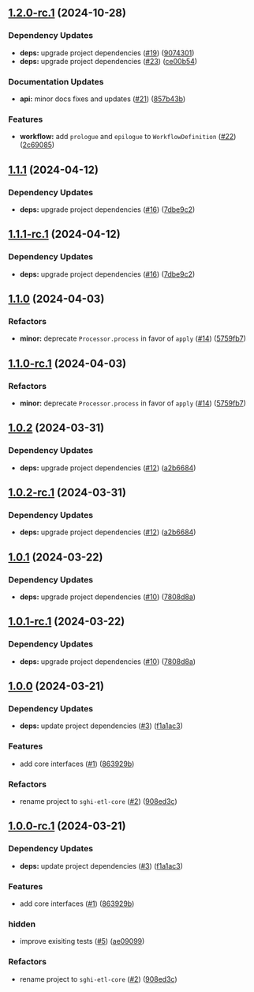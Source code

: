 ## [1.2.0-rc.1](https://github.com/savannahghi/sghi-etl-core/compare/v1.1.1...v1.2.0-rc.1) (2024-10-28)


### Dependency Updates

* **deps:** upgrade project dependencies ([#19](https://github.com/savannahghi/sghi-etl-core/issues/19)) ([9074301](https://github.com/savannahghi/sghi-etl-core/commit/907430140ce14b32f5e05a04458bf62d5402fe9b))
* **deps:** upgrade project dependencies ([#23](https://github.com/savannahghi/sghi-etl-core/issues/23)) ([ce00b54](https://github.com/savannahghi/sghi-etl-core/commit/ce00b548d96b30b4d0bba7b38245505809d85bfa))


### Documentation Updates

* **api:** minor docs fixes and updates ([#21](https://github.com/savannahghi/sghi-etl-core/issues/21)) ([857b43b](https://github.com/savannahghi/sghi-etl-core/commit/857b43b508b8078676cc172a303d28183f19ba19))


### Features

* **workflow:** add `prologue` and `epilogue` to `WorkflowDefinition` ([#22](https://github.com/savannahghi/sghi-etl-core/issues/22)) ([2c69085](https://github.com/savannahghi/sghi-etl-core/commit/2c69085a65fa5da32313b67294332f4de7b79c8d))

## [1.1.1](https://github.com/savannahghi/sghi-etl-core/compare/v1.1.0...v1.1.1) (2024-04-12)


### Dependency Updates

* **deps:** upgrade project dependencies ([#16](https://github.com/savannahghi/sghi-etl-core/issues/16)) ([7dbe9c2](https://github.com/savannahghi/sghi-etl-core/commit/7dbe9c2e783f9db0d90ce49090a99158b3a1d3ea))

## [1.1.1-rc.1](https://github.com/savannahghi/sghi-etl-core/compare/v1.1.0...v1.1.1-rc.1) (2024-04-12)


### Dependency Updates

* **deps:** upgrade project dependencies ([#16](https://github.com/savannahghi/sghi-etl-core/issues/16)) ([7dbe9c2](https://github.com/savannahghi/sghi-etl-core/commit/7dbe9c2e783f9db0d90ce49090a99158b3a1d3ea))

## [1.1.0](https://github.com/savannahghi/sghi-etl-core/compare/v1.0.2...v1.1.0) (2024-04-03)


### Refactors

* **minor:** deprecate `Processor.process` in favor of `apply` ([#14](https://github.com/savannahghi/sghi-etl-core/issues/14)) ([5759fb7](https://github.com/savannahghi/sghi-etl-core/commit/5759fb7fa33cefb4a1c6874a14a346b1c7d5648f))

## [1.1.0-rc.1](https://github.com/savannahghi/sghi-etl-core/compare/v1.0.2...v1.1.0-rc.1) (2024-04-03)


### Refactors

* **minor:** deprecate `Processor.process` in favor of `apply` ([#14](https://github.com/savannahghi/sghi-etl-core/issues/14)) ([5759fb7](https://github.com/savannahghi/sghi-etl-core/commit/5759fb7fa33cefb4a1c6874a14a346b1c7d5648f))

## [1.0.2](https://github.com/savannahghi/sghi-etl-core/compare/v1.0.1...v1.0.2) (2024-03-31)


### Dependency Updates

* **deps:** upgrade project dependencies ([#12](https://github.com/savannahghi/sghi-etl-core/issues/12)) ([a2b6684](https://github.com/savannahghi/sghi-etl-core/commit/a2b66844ce6b70628eb1249207a2580c14bdcbce))

## [1.0.2-rc.1](https://github.com/savannahghi/sghi-etl-core/compare/v1.0.1...v1.0.2-rc.1) (2024-03-31)


### Dependency Updates

* **deps:** upgrade project dependencies ([#12](https://github.com/savannahghi/sghi-etl-core/issues/12)) ([a2b6684](https://github.com/savannahghi/sghi-etl-core/commit/a2b66844ce6b70628eb1249207a2580c14bdcbce))

## [1.0.1](https://github.com/savannahghi/sghi-etl-core/compare/v1.0.0...v1.0.1) (2024-03-22)


### Dependency Updates

* **deps:** upgrade project dependencies ([#10](https://github.com/savannahghi/sghi-etl-core/issues/10)) ([7808d8a](https://github.com/savannahghi/sghi-etl-core/commit/7808d8afad5195ba7ec9d0b06a21787a4ada7279))

## [1.0.1-rc.1](https://github.com/savannahghi/sghi-etl-core/compare/v1.0.0...v1.0.1-rc.1) (2024-03-22)


### Dependency Updates

* **deps:** upgrade project dependencies ([#10](https://github.com/savannahghi/sghi-etl-core/issues/10)) ([7808d8a](https://github.com/savannahghi/sghi-etl-core/commit/7808d8afad5195ba7ec9d0b06a21787a4ada7279))

## [1.0.0](https://github.com/savannahghi/sghi-etl-core/compare/...v1.0.0) (2024-03-21)


### Dependency Updates

* **deps:** update project dependencies ([#3](https://github.com/savannahghi/sghi-etl-core/issues/3)) ([f1a1ac3](https://github.com/savannahghi/sghi-etl-core/commit/f1a1ac333f979fca5415c706db6efce08929b28d))


### Features

* add core interfaces ([#1](https://github.com/savannahghi/sghi-etl-core/issues/1)) ([863929b](https://github.com/savannahghi/sghi-etl-core/commit/863929b2a0602456aeaa327a2d382716dd46d836))


### Refactors

* rename project to `sghi-etl-core` ([#2](https://github.com/savannahghi/sghi-etl-core/issues/2)) ([908ed3c](https://github.com/savannahghi/sghi-etl-core/commit/908ed3c77987efb5442a9ceb092a341cccb863ae))

## [1.0.0-rc.1](https://github.com/savannahghi/sghi-etl-core/compare/...v1.0.0-rc.1) (2024-03-21)


### Dependency Updates

* **deps:** update project dependencies ([#3](https://github.com/savannahghi/sghi-etl-core/issues/3)) ([f1a1ac3](https://github.com/savannahghi/sghi-etl-core/commit/f1a1ac333f979fca5415c706db6efce08929b28d))


### Features

* add core interfaces ([#1](https://github.com/savannahghi/sghi-etl-core/issues/1)) ([863929b](https://github.com/savannahghi/sghi-etl-core/commit/863929b2a0602456aeaa327a2d382716dd46d836))


### hidden

* improve exisiting tests ([#5](https://github.com/savannahghi/sghi-etl-core/issues/5)) ([ae09099](https://github.com/savannahghi/sghi-etl-core/commit/ae09099bf40e54555acb949307c68018486cb1ba))


### Refactors

* rename project to `sghi-etl-core` ([#2](https://github.com/savannahghi/sghi-etl-core/issues/2)) ([908ed3c](https://github.com/savannahghi/sghi-etl-core/commit/908ed3c77987efb5442a9ceb092a341cccb863ae))
